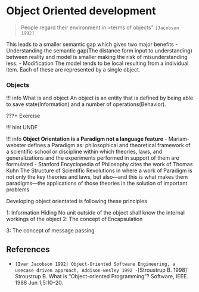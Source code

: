 # Object Oriented development

>People regard their environment in >terms of objects"
`[Jacobson 1992]`

This leads to a smaller semantic gap which
gives two major benefits
    -Understanding
        the semantic gap(The distance form input to understanding) between reality and model is smaller making the risk of misunderstanding less.
    - Modification
        The model tends to be local resulting from a individual item. Each of these are represented by a single object.


### Objects
!!! info What is and object
    An object is an entity that is defined by being able to save state(Information) and a number of operations(Behavior).


???+ Exercise

!!! hint
    UNDF 

!!! info **Object Orientation is a Paradigm not a language feature**
    - Mariam-webster defines a Paradigm as:
    philosophical and theoretical framework of a scientific school or discipline within which theories, laws, and generalizations and the experiments performed in support of them are formulated
    - Stanford Encyclopedia of Philosophy cites the work of Thomas Kuhn The Structure of Scientific Revolutions in where a work of Paradigm is not only the key theories and laws, but also—and this is what makes them paradigms—the applications of those theories in the solution of important problems



Developing object orientated is following these principles

1: Information Hiding
    No unit outside of the object shall know the internal workings of the object
2: The concept of Encapsulation

3: The concept of message passing

## References 
- `[Ivar Jacobson 1992] Object-Oriented Software Engineering, a usecase driven approach, Addison-wesley 1992
-`[Stroustrup B. 1998]` Stroustrup B. What is “Object-oriented Programming”? Software, IEEE. 1988 Jun 1;5:10–20.